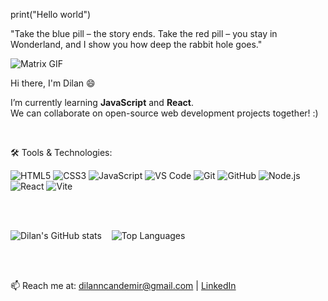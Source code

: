 print("Hello world")
<br>

"Take the blue pill – the story ends. Take the red pill – you stay in Wonderland, and I show you how deep the rabbit hole goes."

![Matrix GIF](https://media1.tenor.com/m/j2jki0qR4hUAAAAd/matrix.gif)


Hi there, I'm Dilan 😄
  
I’m currently learning **JavaScript** and **React**.  
We can collaborate on open-source web development projects together! :)

<br>

🛠 Tools & Technologies: 

![HTML5](https://img.shields.io/badge/HTML5-E34F26?style=for-the-badge&logo=html5&logoColor=white)
![CSS3](https://img.shields.io/badge/CSS3-1572B6?style=for-the-badge&logo=css3&logoColor=white)
![JavaScript](https://img.shields.io/badge/JavaScript-F7DF1E?style=for-the-badge&logo=javascript&logoColor=black)
![VS Code](https://img.shields.io/badge/VS%20Code-007ACC?style=for-the-badge&logo=visual-studio-code&logoColor=white) 
![Git](https://img.shields.io/badge/Git-F05032?style=for-the-badge&logo=git&logoColor=white) 
![GitHub](https://img.shields.io/badge/GitHub-181717?style=for-the-badge&logo=github&logoColor=white) 
![Node.js](https://img.shields.io/badge/Node.js-339933?style=for-the-badge&logo=node.js&logoColor=white) 
![React](https://img.shields.io/badge/React-61DAFB?style=for-the-badge&logo=react&logoColor=black) 
![Vite](https://img.shields.io/badge/Vite-646CFF?style=for-the-badge&logo=vite&logoColor=white) 

<br><br>

![Dilan's GitHub stats](https://github-readme-stats.vercel.app/api?username=ekimdilan&show_icons=true&theme=radical) &nbsp;&nbsp; ![Top Languages](https://github-readme-stats.vercel.app/api/top-langs/?username=ekimdilan&langs_count=3&hide=Other&layout=compact&theme=radical)

<br><br>

📫 Reach me at: [dilanncandemir@gmail.com](mailto:dilanncandemir@gmail.com) | [LinkedIn](https://linkedin.com/in/dilancandemir)




<!--
**ekimdilan/ekimdilan** is a ✨ _special_ ✨ repository because its `README.md` (this file) appears on your GitHub profile.

Here are some ideas to get you started:

- 🔭 I’m currently working on ...
- 🌱 I’m currently learning ...
- 👯 I’m looking to collaborate on ...
- 🤔 I’m looking for help with ...
- 💬 Ask me about ...
- 📫 How to reach me: ...
- 😄 Pronouns: ...
- ⚡ Fun fact: ...
-->
